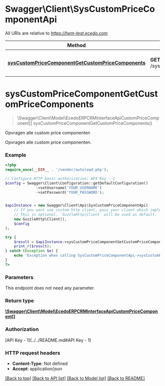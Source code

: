 # Swagger\Client\SysCustomPriceComponentApi

All URIs are relative to *https://hem-test.ecedo.com*

Method | HTTP request | Description
------------- | ------------- | -------------
[**sysCustomPriceComponentGetCustomPriceComponents**](SysCustomPriceComponentApi.md#sysCustomPriceComponentGetCustomPriceComponents) | **GET** /sysapi/v1.0/custompricecomponents | Opvragen alle custom price componenten


# **sysCustomPriceComponentGetCustomPriceComponents**
> \Swagger\Client\Model\EcedoERPCRMInterfaceApiCustomPriceComponent[] sysCustomPriceComponentGetCustomPriceComponents()

Opvragen alle custom price componenten

Opvragen alle custom price componenten.

### Example
```php
<?php
require_once(__DIR__ . '/vendor/autoload.php');

// Configure HTTP basic authorization: API Key - 1
$config = Swagger\Client\Configuration::getDefaultConfiguration()
              ->setUsername('YOUR_USERNAME')
              ->setPassword('YOUR_PASSWORD');


$apiInstance = new Swagger\Client\Api\SysCustomPriceComponentApi(
    // If you want use custom http client, pass your client which implements `GuzzleHttp\ClientInterface`.
    // This is optional, `GuzzleHttp\Client` will be used as default.
    new GuzzleHttp\Client(),
    $config
);

try {
    $result = $apiInstance->sysCustomPriceComponentGetCustomPriceComponents();
    print_r($result);
} catch (Exception $e) {
    echo 'Exception when calling SysCustomPriceComponentApi->sysCustomPriceComponentGetCustomPriceComponents: ', $e->getMessage(), PHP_EOL;
}
?>
```

### Parameters
This endpoint does not need any parameter.

### Return type

[**\Swagger\Client\Model\EcedoERPCRMInterfaceApiCustomPriceComponent[]**](../Model/EcedoERPCRMInterfaceApiCustomPriceComponent.md)

### Authorization

[API Key - 1](../../README.md#API Key - 1)

### HTTP request headers

 - **Content-Type**: Not defined
 - **Accept**: application/json

[[Back to top]](#) [[Back to API list]](../../README.md#documentation-for-api-endpoints) [[Back to Model list]](../../README.md#documentation-for-models) [[Back to README]](../../README.md)

